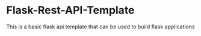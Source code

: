 # Flask-Rest-API-Template
This is a basic flask api template that can be used to build flask applications

